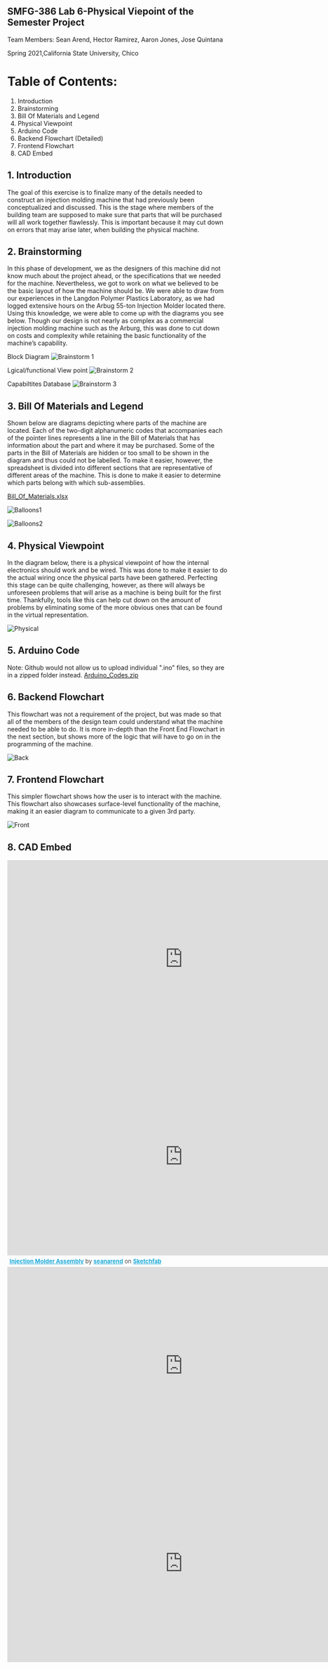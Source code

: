 ## SMFG-386 Lab 6-Physical Viepoint of the Semester Project

Team Members: Sean Arend, Hector Ramirez, Aaron Jones, Jose Quintana

Spring 2021,California State University, Chico 

# Table of Contents:
1. Introduction
2. Brainstorming
3. Bill Of Materials and Legend
4. Physical Viewpoint
5. Arduino Code
6. Backend Flowchart (Detailed)
7. Frontend Flowchart
8. CAD Embed

## 1. Introduction

The goal of this exercise is to finalize many of the details needed to construct an injection molding machine that had previously been conceptualized and discussed. This is the stage where members of the building team are supposed to make sure that parts that will be purchased will all work together flawlessly. This is important because it may cut down on errors that may arise later, when building the physical machine.

## 2. Brainstorming 
In this phase of development, we as the designers of this machine did not know much about the project ahead, or the specifications that we needed for the machine. Nevertheless, we got to work on what we believed to be the basic layout of how the machine should be. We were able to draw from our experiences in the Langdon Polymer Plastics Laboratory, as we had logged extensive hours on the Arbug 55-ton Injection Molder located there. Using this knowledge, we were able to come up with the diagrams you see below. Though our design is not nearly as complex as a commercial injection molding machine such as the Arburg, this was done to cut down on costs and complexity while retaining the basic functionality of the machine’s capability.

Block Diagram
![Brainstorm 1](https://user-images.githubusercontent.com/80607574/118383867-a90fea80-b5b6-11eb-9f77-aadf4e9ce2b8.PNG)

Lgical/functional View point
![Brainstorm 2](https://user-images.githubusercontent.com/80607574/118383949-5682fe00-b5b7-11eb-98d2-d86aa46f03ef.PNG)

Capabiltites Database 
![Brainstorm 3](https://user-images.githubusercontent.com/80607574/118383954-5be04880-b5b7-11eb-980d-6b50e2788e4a.PNG)

## 3. Bill Of Materials and Legend
Shown below are diagrams depicting where parts of the machine are located. Each of the two-digit alphanumeric codes that accompanies each of the pointer lines represents a line in the Bill of Materials that has information about the part and where it may be purchased. Some of the parts in the Bill of Materials are hidden or too small to be shown in the diagram and thus could not be labelled. To make it easier, however, the spreadsheet is divided into different sections that are representative of different areas of the machine. This is done to make it easier to determine which parts belong with which sub-assemblies.

[Bill_Of_Materials.xlsx](https://github.com/hramirez16/SMFG-386-LAB-6/files/6528607/Bill_Of_Materials.xlsx)

![Balloons1](https://user-images.githubusercontent.com/80607574/113252840-3acacf00-9279-11eb-8532-d6e3d5e5724e.jpg)

![Balloons2](https://user-images.githubusercontent.com/80607574/113252869-43bba080-9279-11eb-8a78-7c5171b7e746.jpg)

## 4. Physical Viewpoint
In the diagram below, there is a physical viewpoint of how the internal electronics should work and be wired. This was done to make it easier to do the actual wiring once the physical parts have been gathered. Perfecting this stage can be quite challenging, however, as there will always be unforeseen problems that will arise as a machine is being built for the first time. Thankfully, tools like this can help cut down on the amount of problems by eliminating some of the more obvious ones that can be found in the virtual representation.

![Physical](https://user-images.githubusercontent.com/80607574/118384722-5ede3780-b5bd-11eb-8d6a-215165b25180.jpg)

## 5. Arduino Code
Note: Github would not allow us to upload individual ".ino" files, so they are in a zipped folder instead.
[Arduino_Codes.zip](https://github.com/hramirez16/SMFG-386-LAB-6/files/6528602/Arduino_Codes.zip)

## 6. Backend Flowchart
This flowchart was not a requirement of the project, but was made so that all of the members of the design team could understand what the machine needed to be able to do. It is more in-depth than the Front End Flowchart in the next section, but shows more of the logic that will have to go on in the programming of the machine.

![Back](https://user-images.githubusercontent.com/80607574/113253096-a319b080-9279-11eb-860e-8d37ba39dac9.png)

## 7. Frontend Flowchart
This simpler flowchart shows how the user is to interact with the machine. This flowchart also showcases surface-level functionality of the machine, making it an easier diagram to communicate to a given 3rd party.

![Front](https://user-images.githubusercontent.com/80607574/113253150-b593ea00-9279-11eb-8ec6-29aab0a6767b.jpg)

## 8. CAD Embed

<iframe width="800" height="450" src="https://www.youtube.com/embed/UzUNsAMRM2g" title="YouTube video player" frameborder="0" allow="accelerometer; autoplay; clipboard-write; encrypted-media; gyroscope; picture-in-picture" allowfullscreen></iframe>

<div class="sketchfab-embed-wrapper">
    <iframe title="Injection Molder Assembly" frameborder="0" allowfullscreen mozallowfullscreen="true" webkitallowfullscreen="true" allow="fullscreen; autoplay; vr" xr-spatial-tracking execution-while-out-of-viewport execution-while-not-rendered web-share width="800" height="450" src="https://sketchfab.com/models/a9d2bfdc74574008968b90028a32a86b/embed">
    </iframe>
   <p style="font-size: 13px; font-weight: normal; margin: 5px; color: #4A4A4A;">
        <a href="https://sketchfab.com/3d-models/injection-molder-assembly-a9d2bfdc74574008968b90028a32a86b?utm_medium=embed&utm_campaign=share-popup&utm_content=a9d2bfdc74574008968b90028a32a86b" target="_blank" style="font-weight: bold; color: #1CAAD9;">Injection Molder Assembly</a>
        by <a href="https://sketchfab.com/seanarend?utm_medium=embed&utm_campaign=share-popup&utm_content=a9d2bfdc74574008968b90028a32a86b" target="_blank" style="font-weight: bold; color: #1CAAD9;">seanarend</a>
        on <a href="https://sketchfab.com?utm_medium=embed&utm_campaign=share-popup&utm_content=a9d2bfdc74574008968b90028a32a86b" target="_blank" style="font-weight: bold; color: #1CAAD9;">Sketchfab</a>
    </p>
</div>

 
<iframe src="https://goodiecl.sirv.com/Spins/Extrusion%20Screw/Extrusion%20Screw.spin" width="800" height="450" frameborder="0" allowfullscreen></iframe>

<iframe src="https://goodiecl.sirv.com/Spins/Molding/Molding.spin" width="800" height="450" frameborder="0" allowfullscreen></iframe>
